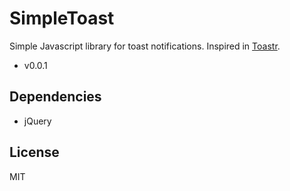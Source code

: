 # SimpleToast
Simple Javascript library for toast notifications. Inspired in [Toastr](https://github.com/CodeSeven/toastr).
- v0.0.1

## Dependencies
- jQuery

## License
MIT
